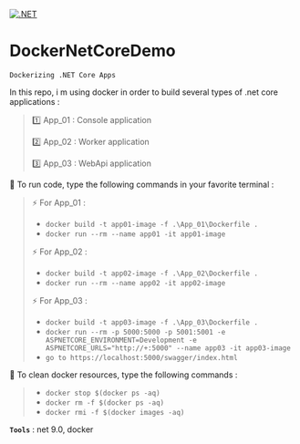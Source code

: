 [![.NET](https://github.com/aimenux/DockerNetCoreDemo/actions/workflows/ci.yml/badge.svg?branch=main)](https://github.com/aimenux/DockerNetCoreDemo/actions/workflows/ci.yml)

# DockerNetCoreDemo
```
Dockerizing .NET Core Apps
```

In this repo, i m using docker in order to build several types of .net core applications :

> :one: App_01 : Console application
>
> :two: App_02 : Worker application
>
> :three: App_03 : WebApi application

:rocket: To run code, type the following commands in your favorite terminal :
>
> :zap: For App_01 :
> - `docker build -t app01-image -f .\App_01\Dockerfile .`
> - `docker run --rm --name app01 -it app01-image`
>
> :zap: For App_02 :
> - `docker build -t app02-image -f .\App_02\Dockerfile .`
> - `docker run --rm --name app02 -it app02-image`
>
> :zap: For App_03 :
> - `docker build -t app03-image -f .\App_03\Dockerfile .`
> - `docker run --rm -p 5000:5000 -p 5001:5001 -e ASPNETCORE_ENVIRONMENT=Development -e ASPNETCORE_URLS="http://+:5000" --name app03 -it app03-image`
> - `go to https://localhost:5000/swagger/index.html`
>
>
:rocket: To clean docker resources, type the following commands :
> - `docker stop $(docker ps -aq)`
> - `docker rm -f $(docker ps -aq)`
> - `docker rmi -f $(docker images -aq)`

**`Tools`** : net 9.0, docker